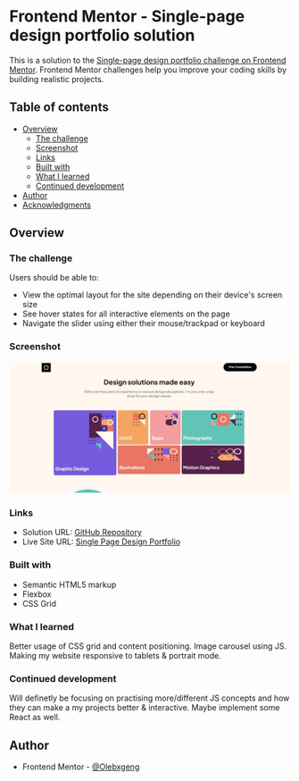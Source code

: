 # Frontend Mentor - Single-page design portfolio solution

This is a solution to the [Single-page design portfolio challenge on Frontend Mentor](https://www.frontendmentor.io/challenges/singlepage-design-portfolio-2MMhyhfKVo). Frontend Mentor challenges help you improve your coding skills by building realistic projects. 

## Table of contents

- [Overview](#overview)
  - [The challenge](#the-challenge)
  - [Screenshot](#screenshot)
  - [Links](#links)
  - [Built with](#built-with)
  - [What I learned](#what-i-learned)
  - [Continued development](#continued-development)
- [Author](#author)
- [Acknowledgments](#acknowledgments)


## Overview

### The challenge

Users should be able to:

- View the optimal layout for the site depending on their device's screen size
- See hover states for all interactive elements on the page
- Navigate the slider using either their mouse/trackpad or keyboard

### Screenshot

![](./screenshot.jpg)



### Links

- Solution URL: [GitHub Repository](https://github.com/Olebxgeng/Single-Page-Design-Portfolio)
- Live Site URL: [Single Page Design Portfolio](https://imaginative-elf-6cab69.netlify.app/)

### Built with

- Semantic HTML5 markup
- Flexbox
- CSS Grid


### What I learned

Better usage of CSS grid and content positioning. Image carousel using JS. Making my website responsive to tablets & portrait mode.



### Continued development

Will definetly be focusing on practising more/different JS concepts and how they can make a my projects better & interactive. Maybe implement some React as well.


## Author

- Frontend Mentor - [@Olebxgeng](https://www.frontendmentor.io/profile/Olebxgeng)

